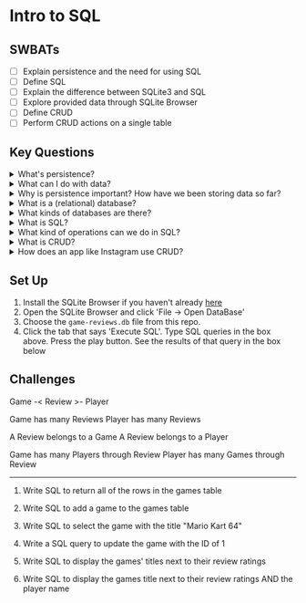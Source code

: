Intro to SQL
===

## SWBATs

* [ ] Explain persistence and the need for using SQL
* [ ] Define SQL
* [ ] Explain the difference between SQLite3 and SQL
* [ ] Explore provided data through SQLite Browser
* [ ] Define CRUD
* [ ] Perform CRUD actions on a single table

## Key Questions

<details>
<summary>What's persistence?</summary>
<br>

  - Data is saved no matter if we close the program
</details>
  

<details>
<summary>What can I do with data?</summary>
<br>

  - Collect data and infer conclusions (analyze)
  - Make changes to it
</details>


<details>
<summary>Why is persistence important? How have we been storing data so far?</summary>
<br>

- data structures such as arrays and hashes
    - issues: 
      - volume of data that can stored depends on computer memory
      - doesn't persist after closing the program
</details>


<details>
<summary>What is a (relational) database?</summary>
<br>

  - type of database that stores/saves and organizes data into tables, tables can be connected to each other
</details>


<details>
<summary>What kinds of databases are there?</summary>
<br>

  - relational database (SQL database) - SQLite3, Postgresql, MySQL, MSSQL
  - NoSQL database - MongoDB (document database), Redis (key-value store), Cassandra (column family stores), OrientDB (graph db)
</details>


<details>
<summary>What is SQL?</summary>
<br>

 - SQL stands for Structured Query Language and is a language that allows us to do:
    - Store / persist information
    - Manipulate that information
</details>


<details>
<summary>What kind of operations can we do in SQL?</summary>
<br>

 CRUD
</details>


<details>
<summary>What is CRUD?</summary>
<br>

  C - Create
   
  R - Read/Retrieve
  
  U - Update
  
  D - Delete
</details>


<details>
<summary>How does an app like Instagram use CRUD?</summary>
<br>

  - C - creating a comment
  
  - R - read a post/s & pictures


  - U - update a profile, update post


  - D - delete a post
</details>



## Set Up 

1. Install the SQLite Browser if you haven't already [here](http://sqlitebrowser.org/)
2. Open the SQLite Browser and click 'File -> Open DataBase'
3. Choose the `game-reviews.db` file from this repo. 
4. Click the tab that says 'Execute SQL'. Type SQL queries in the box above. Press the play button. See the results of that query in the box below


## Challenges

Game -< Review >- Player

Game has many Reviews
Player has many Reviews

A Review belongs to a Game
A Review belongs to a Player

Game has many Players through Review
Player has many Games through Review

___

1. Write SQL to return all of the rows in the games table



2. Write SQL to add a game to the games table



3. Write SQL to select the game with the title "Mario Kart 64"



4. Write a SQL query to update the game with the ID of 1



5. Write SQL to display the games' titles next to their review ratings



6. Write SQL to display the games title next to their review ratings AND the player name


